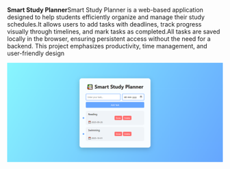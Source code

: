 **Smart Study Planner**Smart Study Planner is a web-based application designed to help students efficiently organize and manage their study schedules.It allows users to add tasks with deadlines, track progress visually through timelines, and mark tasks as completed.All tasks are saved locally in the browser, ensuring persistent access without the need for a backend. This project emphasizes productivity, time management, and user-friendly design

![image_alt](https://github.com/navyavarikuti/Smart_Study_Plan/blob/03ba487ffe78941cdd510b2f1ce48f4adab4cbdf/screenshots/studyPage1.png)
